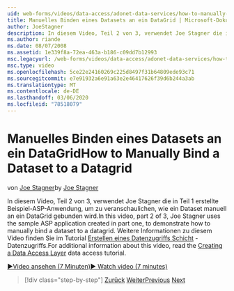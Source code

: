 ```yaml
---
uid: web-forms/videos/data-access/adonet-data-services/how-to-manually-bind-a-dataset-to-a-datagrid
title: Manuelles Binden eines Datasets an ein DataGrid | Microsoft-Dokumentation
author: JoeStagner
description: In diesem Video, Teil 2 von 3, verwendet Joe Stagner die in Teil 1 erstellte Beispiel-ASP-Anwendung, um zu veranschaulichen, wie ein Dataset manuell an ein DataGrid gebunden wird. Für ...
ms.author: riande
ms.date: 08/07/2008
ms.assetid: 1e339f8a-72ea-463a-b186-c09dd7b12993
msc.legacyurl: /web-forms/videos/data-access/adonet-data-services/how-to-manually-bind-a-dataset-to-a-datagrid
msc.type: video
ms.openlocfilehash: 5ce22e24160269c225d8497f31b64809ede93c71
ms.sourcegitcommit: e7e91932a6e91a63e2e46417626f39d6b244a3ab
ms.translationtype: MT
ms.contentlocale: de-DE
ms.lasthandoff: 03/06/2020
ms.locfileid: "78518079"
---
```

# <a name="how-to-manually-bind-a-dataset-to-a-datagrid"></a><span data-ttu-id="4c85c-104">Manuelles Binden eines Datasets an ein DataGrid</span><span class="sxs-lookup"><span data-stu-id="4c85c-104">How to Manually Bind a Dataset to a Datagrid</span></span>

<span data-ttu-id="4c85c-105">von [Joe Stagner](https://github.com/JoeStagner)</span><span class="sxs-lookup"><span data-stu-id="4c85c-105">by [Joe Stagner](https://github.com/JoeStagner)</span></span>

<span data-ttu-id="4c85c-106">In diesem Video, Teil 2 von 3, verwendet Joe Stagner die in Teil 1 erstellte Beispiel-ASP-Anwendung, um zu veranschaulichen, wie ein Dataset manuell an ein DataGrid gebunden wird.</span><span class="sxs-lookup"><span data-stu-id="4c85c-106">In this video, part 2 of 3, Joe Stagner uses the sample ASP application created in part one, to demonstrate how to manually bind a dataset to a datagrid.</span></span> <span data-ttu-id="4c85c-107">Weitere Informationen zu diesem Video finden Sie im Tutorial [Erstellen eines Datenzugriffs Schicht](../../../overview/data-access/introduction/creating-a-data-access-layer-vb.md) -Datenzugriffs.</span><span class="sxs-lookup"><span data-stu-id="4c85c-107">For additional information about this video, read the [Creating a Data Access Layer](../../../overview/data-access/introduction/creating-a-data-access-layer-vb.md) data access tutorial.</span></span>

[<span data-ttu-id="4c85c-108">&#9654;Video ansehen (7 Minuten)</span><span class="sxs-lookup"><span data-stu-id="4c85c-108">&#9654; Watch video (7 minutes)</span></span>](https://channel9.msdn.com/Blogs/ASP-NET-Site-Videos/how-to-manually-bind-a-dataset-to-a-datagrid)

> [!div class="step-by-step"]
> <span data-ttu-id="4c85c-109">[Zurück](data-access-layers-in-aspnet-applications.md)
> [Weiter](how-to-work-with-datasets-and-filters-from-an-asp-application.md)</span><span class="sxs-lookup"><span data-stu-id="4c85c-109">[Previous](data-access-layers-in-aspnet-applications.md)
[Next](how-to-work-with-datasets-and-filters-from-an-asp-application.md)</span></span>

